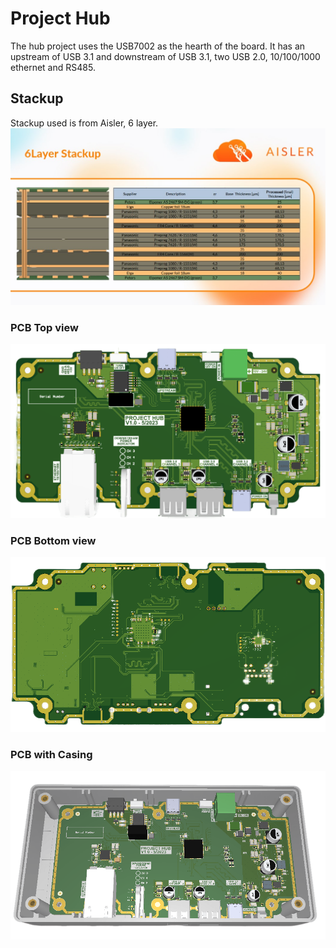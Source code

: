 # Project Hub
The hub project uses the USB7002 as the hearth of the board. It has an upstream of USB 3.1 and downstream of USB 3.1, two USB 2.0, 10/100/1000 ethernet and RS485. 

## Stackup
Stackup used is from Aisler, 6 layer.
![test](https://raw.githubusercontent.com/silardg/hubProject/master/Docs/PCB/stackup.jpeg)

### PCB Top view
![test](https://raw.githubusercontent.com/silardg/hubProject/master/Docs/Image/PCB_top.png)
### PCB Bottom view
![test](https://raw.githubusercontent.com/silardg/hubProject/master/Docs/Image/PCB_bottom.png)
### PCB with Casing
![test](https://raw.githubusercontent.com/silardg/hubProject/master/Docs/Image/PCB_with_casing.png)